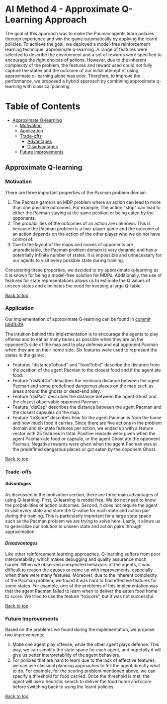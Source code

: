 # AI Method 4 - Approximate Q-Learning Approach

The goal of this approach was to make the Pacman agents learn policies through experience and win the game automatically by applying the learnt policies. To achieve the goal, we deployed a model-free reinforcement learning technique: approximate q-learning. A range of features were selected to describe the environment and a set of rewards were specified to encourage the right choices of actions. However, due to the inherent complexity of the problem, the features and reward used could not fully capture the states and the outcome of our initial attempt of using approximate q-learning alone was poor. Therefore, to improve the performance, we proposed a hybrid approach by combining approximate q-learning with classical planning.

# Table of Contents
- [Approximate Q-learning](#Approximate-Q-Learning)
  * [Motivation](#motivation)
  * [Application](#application)
  * [Trade-offs](#trade-offs)     
     - [Advantages](#advantages)
     - [Disadvantages](#disadvantages)
  * [Future improvements](#future-improvements)

## Approximate Q-learning  

### Motivation  
There are three important properties of the Pacman problem domain:
1. The Pacman game is an MDP problem where an action can lead to more than one possible outcomes. For example, The action "stop" can lead to either the Pacman staying at the same position or being eaten by the opponents. 
2. The probabilities of the outcomes of an action are unknown. This is because the Pacman problem is a two-player game and the outcome of an action depends on the action of the other player who we do not have control of.
3. Due to the layout of the maps and moves of opponents are  unpredictable, the Pacman problem domain is very dynamic and has a potentially infinite number of states. It is impossible and unnecessary for our agents to visit every possible state during training. 

Considering these properties, we decided to try approximate q-learning as it is known for being a model-free solution for MDPs. Additionally, the use of features for state representations allows us to estimate the Q values of unseen states and eliminates the need for keeping a large Q-table.

[Back to top](#table-of-contents)

### Application  
Our implementation of approximate Q-learning can be found in [commit b94fb39](https://github.com/COMP90054-classroom/contest-a-team/commit/b94fb391c167ea6df73f8bd0af930c1f29910c3d).

The intuition behind this implementation is to encourage the agents to play offense and to eat as many beans as possible when they are on the opponent’s side of the map and to play defense and eat opponent Pacman when they are on their home side. 
Six features were used to represent the states in the game:
*	Features "distanceToFood" and "foodToEat" describe the distance from the position of the agent Pacman to the closest food and if the agent ate food.
*	Feature “disNotGo” describes the minimum distance between the agent Pacman and some predefined dangerous places on the map such as areas around the ghosts or dead-end alley.
*	Feature “disPac” describes the distance between the agent Ghost and the closest observable opponent Pacman.
*	Feature “disCap” describes the distance between the agent Pacman and the closest capsules on the map.
*	Feature “toScore” describes how far the agent Pacman is from the home and how much food it carries.
Since there are five actions in the problem domain and six state features per action, we ended up with a feature vector with 25 features in total. 
Positive rewards were given when the agent Pacman ate food or capsule, or the agent Ghost ate the opponent Pacman. Negative rewards were given when the agent Pacman was at the predefined dangerous places or got eaten by the opponent Ghost.

[Back to top](#table-of-contents)

### Trade-offs  
#### *Advantages*  
As discussed in the motivation section, there are three main advantages of using Q-learning. First, Q-learning is model free. We do not need to know the probabilities of action outcomes. Second, it does not require the agent to visit every state and store the Q-value for each state and action pair during the training. This is particularly important for a large state space such as the Pacman problem we are trying to solve here. Lastly, it allows us to generalize our solution to unseen state and action pairs through approximation. 

#### *Disadvantages*
Like other reinforcement learning approaches, Q-learning suffers from poor interpretability, which makes debugging and quality assurance much harder. When we observed unexpected behaviors of the agents, it was difficult to reason the causes or come up with improvements, especially when there were many features. 
Moreover, due to the inherent complexity of the Pacman problem, we found it was hard to find effective features for some states. For example, one of the problems of this implementation was that the agent Pacman failed to learn when to deliver the eaten food home to score. We tried to use the feature “toScore”, but it was not successful.

[Back to top](#table-of-contents)

### Future Improvements  
Based on the problems we found during the implementation, we propose two improvements:
1.	Make one agent play offense, while the other agent plays defense. This way, we can simplify the state space for each agent, and hopefully it will give us better interpretability of the agent behaviors. 
2.	For policies that are hard to learn due to the lack of effective features, we can use classical planning approaches to tell the agent directly what to do. For example, for the scoring problem mentioned above, we can specify a threshold for food carried. Once the threshold is met, the agent will use a heuristic search to deliver the food home and score before switching back to using the learnt policies.

[Back to top](#table-of-contents)
